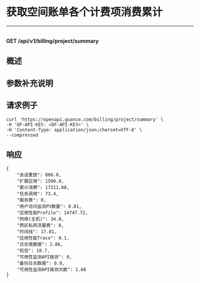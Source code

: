 # 获取空间账单各个计费项消费累计

---

<br />**GET /api/v1/billing/project/summary**

## 概述




## 参数补充说明





## 请求例子
```shell
curl 'https://openapi.guance.com/billing/project/summary' \
-H 'DF-API-KEY: <DF-API-KEY>' \
-H 'Content-Type: application/json;charset=UTF-8' \
--compressed
```




## 响应
```shell
{
    "会话重放": 806.8,
    "扩展应用": 1500.0,
    "累计消费": 17211.88,
    "任务调用": 73.4,
    "服务费": 0,
    "用户访问监测PV数量": 8.81,
    "应用性能Profile": 14747.72,
    "网络(主机)": 34.0,
    "跨区私网流量费": 0,
    "时间线": 17.81,
    "应用性能Trace": 0.1,
    "日志类数据": 2.86,
    "短信": 18.7,
    "可用性监测API拨测": 0,
    "备份日志数据": 0.0,
    "可用性监测API拨测次数": 1.68
} 
```




